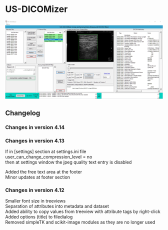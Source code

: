 # US-DICOMizer
![US-DICOMizer main view](images/US-dicomizer_app_main_window_01.jpg)
## Changelog
### Changes in version 4.14  

### Changes in version 4.13  
If in [settings] section at settings.ini file  
user_can_change_compression_level = no  
then at settings window the jpeg quality text entry is disabled  

Added the free text area at the footer  
Minor updates at footer section  
### Changes in version 4.12  
Smaller font size in treeviews  
Separation of attributes into metadata and dataset  
Added ability to copy values ​​from treeview with attribute tags by right-click  
Added options (title) to filedialog  
Removed simpleTK and scikit-image modules as they are no longer used  
